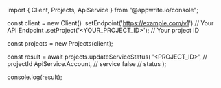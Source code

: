 import { Client, Projects, ApiService } from "@appwrite.io/console";

const client = new Client()
    .setEndpoint('https://example.com/v1') // Your API Endpoint
    .setProject('<YOUR_PROJECT_ID>'); // Your project ID

const projects = new Projects(client);

const result = await projects.updateServiceStatus(
    '<PROJECT_ID>', // projectId
    ApiService.Account, // service
    false // status
);

console.log(result);
